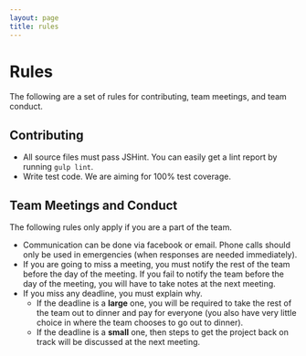```yaml
---
layout: page
title: rules
---
```

# Rules

The following are a set of rules for contributing, team meetings, and team conduct.

## Contributing

* All source files must pass JSHint. You can easily get a lint report by running
`gulp lint`.
* Write test code. We are aiming for 100% test coverage.

## Team Meetings and Conduct

The following rules only apply if you are a part of the team.

* Communication can be done via facebook or email. Phone calls should only be used
in emergencies (when responses are needed immediately).
* If you are going to miss a meeting, you must notify the rest of the team before
the day of the meeting. If you fail to notify the team before the day of the meeting,
you will have to take notes at the next meeting.
* If you miss any deadline, you must explain why.
  * If the deadline is a **large** one, you will be required to take the rest of the
  team out to dinner and pay for everyone (you also have very little choice in where
  the team chooses to go out to dinner).
  * If the deadline is a **small** one, then steps to get the project back on track
  will be discussed at the next meeting.

